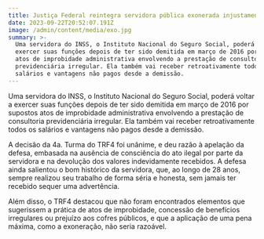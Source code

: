 ```yaml
---
title: Justiça Federal reintegra servidora pública exonerada injustamente
date: 2023-09-22T20:52:07.191Z
image: /admin/content/media/exo.jpg
summary: >-
  Uma servidora do INSS, o Instituto Nacional do Seguro Social, poderá voltar a
  exercer suas funções depois de ter sido demitida em março de 2016 por supostos
  atos de improbidade administrativa envolvendo a prestação de consultoria
  previdenciária irregular. Ela também vai receber retroativamente todos os
  salários e vantagens não pagos desde a demissão.
---
```

Uma servidora do INSS, o Instituto Nacional do Seguro Social, poderá voltar a exercer suas funções depois de ter sido demitida em março de 2016 por supostos atos de improbidade administrativa envolvendo a prestação de consultoria previdenciária irregular. Ela também vai receber retroativamente todos os salários e vantagens não pagos desde a demissão.

A decisão da 4a. Turma do TRF4 foi unânime, e deu razão à apelação da defesa, embasada na ausência de consciência do ato ilegal por parte da servidora e na devolução dos valores indevidamente recebidos. A defesa ainda salientou o bom histórico da servidora, que, ao longo de 28 anos, sempre realizou seu trabalho de forma séria e honesta, sem jamais ter recebido sequer uma advertência.

Além disso, o TRF4 destacou que não foram encontrados elementos que sugerissem a prática de atos de improbidade, concessão de benefícios irregulares ou prejuízo aos cofres públicos, e que a aplicação de uma pena máxima, como a exoneração, não seria razoável.
